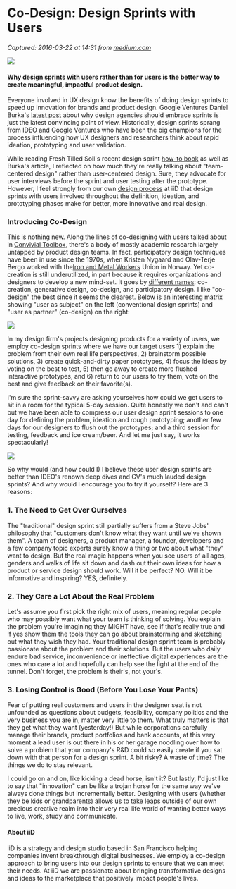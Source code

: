 # Co-Design: Design Sprints with Users

_Captured: 2016-03-22 at 14:31 from [medium.com](https://medium.com/@ideasindigital/co-designing-with-users-is-better-886e30b98c78#.7uz0197a8)_

![](https://cdn-images-1.medium.com/max/2000/1*8RbEL29Gk3vCmihhhyYH0w.jpeg)

#### Why design sprints with users rather than for users is the better way to create meaningful, impactful product design.

Everyone involved in UX design know the benefits of doing design sprints to speed up innovation for brands and product design. Google Ventures Daniel Burka's [latest post](https://medium.com/@dburka/why-design-agencies-should-embrace-sprints-c5164a852178#.nbtoirebi) about why design agencies should embrace sprints is just the latest convincing point of view. Historically, design sprints sprang from IDEO and Google Ventures who have been the big champions for the process influencing how UX designers and researchers think about rapid ideation, prototyping and user validation.

While reading Fresh Tilled Soil's recent design sprint [how-to book](http://www.amazon.com/Design-Sprint-Practical-Guidebook-Building/dp/1491923172) as well as Burka's article, I reflected on how much they're really talking about "team-centered design" rather than user-centered design. Sure, they advocate for user interviews before the sprint and user testing after the prototype. However, I feel strongly from our own [design process](http://www.ideasindigital.com/design-sprint-with-teens-for-anti-bullying-campaign/) at iiD that design sprints with users involved throughout the definition, ideation, and prototyping phases make for better, more innovative and real design.

### Introducing Co-Design

This is nothing new. Along the lines of co-designing with users talked about in [Convivial Toolbox](http://www.amazon.com/Convivial-Toolbox-Generative-Research-Design/dp/9063692846), there's a body of mostly academic research largely untapped by product design teams. In fact, participatory design techniques have been in use since the 1970s, when Kristen Nygaard and Olav-Terje Bergo worked with the[Iron and Metal Workers](http://iris.cs.aau.dk/tl_files/volumes/Volume22/no1/SIEditorial.pdf) Union in Norway. Yet co-creation is still underutilized, in part because it requires organizations and designers to develop a new mind-set. It goes by [different names](https://www.wikiwand.com/en/Participatory_design): co-creation, generative design, co-design, and participatory design. I like "co-design" the best since it seems the clearest. Below is an interesting matrix showing "user as subject" on the left (conventional design sprints) and "user as partner" (co-design) on the right:

![](https://cdn-images-1.medium.com/max/800/1*E97rH2uEBgo_4PP7z_s6ww.jpeg)

In my design firm's projects designing products for a variety of users, we employ co-design sprints where we have our target users 1) explain the problem from their own real life perspectives, 2) brainstorm possible solutions, 3) create quick-and-dirty paper prototypes, 4) focus the ideas by voting on the best to test, 5) then go away to create more flushed interactive prototypes, and 6) return to our users to try them, vote on the best and give feedback on their favorite(s).

I'm sure the sprint-savvy are asking yourselves how could we get users to sit in a room for the typical 5-day session. Quite honestly we don't and can't but we have been able to compress our user design sprint sessions to one day for defining the problem, ideation and rough prototyping; another few days for our designers to flush out the prototypes; and a third session for testing, feedback and ice cream/beer. And let me just say, it works spectacularly!

![](https://cdn-images-1.medium.com/max/800/1*7elsNKsqw7RKG1T2wORI1Q.jpeg)

So why would (and how could I) I believe these user design sprints are better than IDEO's renown deep dives and GV's much lauded design sprints? And why would I encourage you to try it yourself? Here are 3 reasons:

### 1\. The Need to Get Over Ourselves

The "traditional" design sprint still partially suffers from a Steve Jobs' philosophy that "customers don't know what they want until we've shown them". A team of designers, a product manager, a founder, developers and a few company topic experts surely know a thing or two about what "they" want to design. But the real magic happens when you see users of all ages, genders and walks of life sit down and dash out their own ideas for how a product or service design should work. Will it be perfect? NO. Will it be informative and inspiring? YES, definitely.

### 2\. They Care a Lot About the Real Problem

Let's assume you first pick the right mix of users, meaning regular people who may possibly want what your team is thinking of solving. You explain the problem you're imagining they MIGHT have, see if that's really true and if yes show them the tools they can go about brainstorming and sketching out what they wish they had. Your traditional design sprint team is probably passionate about the problem and their solutions. But the users who daily endure bad service, inconvenience or ineffective digital experiences are the ones who care a lot and hopefully can help see the light at the end of the tunnel. Don't forget, the problem is their's, not your's.

### 3\. Losing Control is Good (Before You Lose Your Pants)

Fear of putting real customers and users in the designer seat is not unfounded as questions about budgets, feasibility, company politics and the very business you are in, matter very little to them. What truly matters is that they get what they want (yesterday!) But while corporations carefully manage their brands, product portfolios and bank accounts, at this very moment a lead user is out there in his or her garage noodling over how to solve a problem that your company's R&D could so easily create if you sat down with that person for a design sprint. A bit risky? A waste of time? The things we do to stay relevant.

I could go on and on, like kicking a dead horse, isn't it? But lastly, I'd just like to say that "innovation" can be like a trojan horse for the same way we've always done things but incrementally better. Designing with users (whether they be kids or grandparents) allows us to take leaps outside of our own precious creative realm into their very real life world of wanting better ways to live, work, study and communicate.

#### About iiD

iiD is a strategy and design studio based in San Francisco helping companies invent breakthrough digital businesses. We employ a co-design approach to bring users into our design sprints to ensure that we can meet their needs. At iiD we are passionate about bringing transformative designs and ideas to the marketplace that positively impact people's lives.
